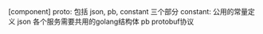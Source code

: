 [component]
proto: 包括 json, pb, constant 三个部分
    constant: 公用的常量定义
    json 各个服务需要共用的golang结构体
    pb protobuf协议

